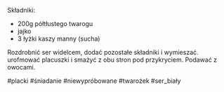 Składniki:
- 200g półtłustego twarogu
- jajko
- 3 łyżki kaszy manny (sucha)

Rozdrobnić ser widelcem, dodać pozostałe składniki i wymieszać. urofmować placuszki i smażyć z obu stron pod przykryciem. Podawać z owocami.

#placki #śniadanie #niewypróbowane #twarożek #ser_biały 